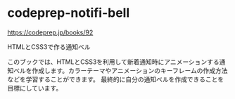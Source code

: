 # codeprep-notifi-bell

https://codeprep.jp/books/92

HTMLとCSS3で作る通知ベル

このブックでは、HTMLとCSS3を利用して新着通知時にアニメーションする通知ベルを作成します。カラーテーマやアニメーションのキーフレームの作成方法などを学習することができます。
最終的に自分の通知ベルを作成できることを目標にしています。
